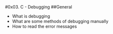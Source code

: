 #0x03. C - Debugging
##General

   * What is debugging
   * What are some methods of debugging manually
   * How to read the error messages


